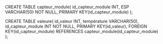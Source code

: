 CREATE TABLE capteur_module(
   id_capteur_module INT,
   ESP VARCHAR(50) NOT NULL,
   PRIMARY KEY(id_capteur_module)
);

CREATE TABLE valeure(
   id_valeur INT,
   température VARCHAR(50),
   id_capteur_module INT NOT NULL,
   PRIMARY KEY(id_valeur),
   FOREIGN KEY(id_capteur_module) REFERENCES capteur_module(id_capteur_module)
);
